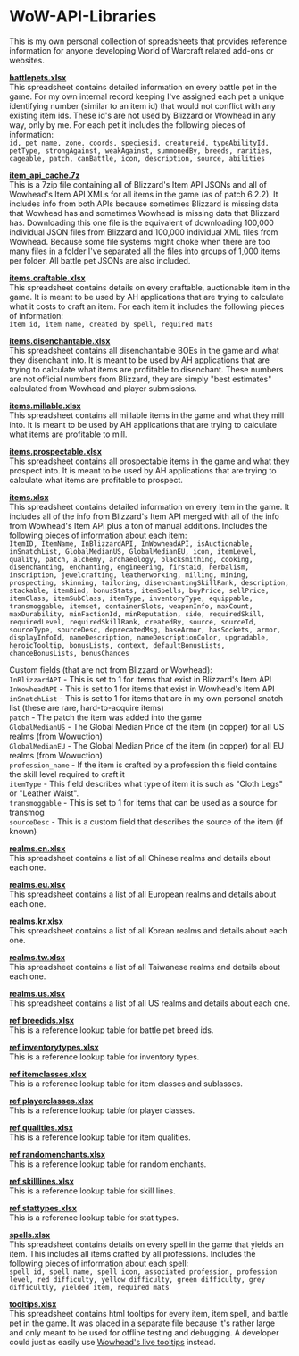 # WoW-API-Libraries
This is my own personal collection of spreadsheets that provides reference information for anyone developing World of Warcraft related add-ons or websites.

<b><a href="https://github.com/Eleadon/WoW-API-Libraries/blob/master/battlepets.xlsx?raw=true">battlepets.xlsx</a></b><br>
This spreadsheet contains detailed information on every battle pet in the game. For my own internal record keeping I've assigned each pet a unique identifying number (similar to an item id) that would not conflict with any existing item ids. These id's are not used by Blizzard or Wowhead in any way, only by me. For each pet it includes the following pieces of information:<br>
`id, pet name, zone, coords, speciesid, creatureid, typeAbilityId, petType, strongAgainst, weakAgainst, summonedBy, breeds, rarities, cageable, patch, canBattle, icon, description, source, abilities`<br>

<b><a href="https://github.com/Eleadon/WoW-API-Libraries/blob/master/item_api_cache.7z?raw=true">item_api_cache.7z</a></b><br>
This is a 7zip file containing all of Blizzard's Item API JSONs and all of Wowhead's Item API XMLs for all items in the game (as of patch 6.2.2). It includes info from both APIs because sometimes Blizzard is missing data that Wowhead has and sometimes Wowhead is missing data that Blizzard has. Downloading this one file is the equivalent of downloading 100,000 individual JSON files from Blizzard and 100,000 individual XML files from Wowhead. Because some file systems might choke when there are too many files in a folder I've separated all the files into groups of 1,000 items per folder. All battle pet JSONs are also included.<br>

<b><a href="https://github.com/Eleadon/WoW-API-Libraries/blob/master/items.craftable.xlsx?raw=true">items.craftable.xlsx</a></b><br>
This spreadsheet contains details on every craftable, auctionable item in the game. It is meant to be used by AH applications that are trying to calculate what it costs to craft an item. For each item it includes the following pieces of information:<br>
`item id, item name, created by spell, required mats`<br>

<b><a href="https://github.com/Eleadon/WoW-API-Libraries/blob/master/items.disenchantable.xlsx?raw=true">items.disenchantable.xlsx</a></b><br>
This spreadsheet contains all disenchantable BOEs in the game and what they disenchant into. It is meant to be used by AH applications that are trying to calculate what items are profitable to disenchant. These numbers are not official numbers from Blizzard, they are simply "best estimates" calculated from Wowhead and player submissions.<br>

<b><a href="https://github.com/Eleadon/WoW-API-Libraries/blob/master/items.millable.xlsx?raw=true">items.millable.xlsx</a></b><br>
This spreadsheet contains all millable items in the game and what they mill into. It is meant to be used by AH applications that are trying to calculate what items are profitable to mill.<br>

<b><a href="https://github.com/Eleadon/WoW-API-Libraries/blob/master/items.prospectable.xlsx?raw=true">items.prospectable.xlsx</a></b><br>
This spreadsheet contains all prospectable items in the game and what they prospect into. It is meant to be used by AH applications that are trying to calculate what items are profitable to prospect.<br>

<b><a href="https://github.com/Eleadon/WoW-API-Libraries/blob/master/items.xlsx?raw=true">items.xlsx</a></b><br>
This spreadsheet contains detailed information on every item in the game. It includes all of the info from Blizzard's Item API merged with all of the info from Wowhead's Item API plus a ton of manual additions. Includes the following pieces of information about each item:<br>
`ItemID, ItemName, InBlizzardAPI, InWowheadAPI, isAuctionable, inSnatchList, GlobalMedianUS, GlobalMedianEU, icon, itemLevel, quality, patch, alchemy, archaeology, blacksmithing, cooking, disenchanting, enchanting, engineering, firstaid, herbalism, inscription, jewelcrafting, leatherworking, milling, mining, prospecting, skinning, tailoring, disenchantingSkillRank, description, stackable, itemBind, bonusStats, itemSpells, buyPrice, sellPrice, itemClass, itemSubClass, itemType, inventoryType, equippable, transmoggable, itemset, containerSlots, weaponInfo, maxCount, maxDurability, minFactionId, minReputation, side, requiredSkill, requiredLevel, requiredSkillRank, createdBy, source, sourceId, sourceType, sourceDesc, deprecatedMsg, baseArmor, hasSockets, armor, displayInfoId, nameDescription, nameDescriptionColor, upgradable, heroicTooltip, bonusLists, context, defaultBonusLists, chanceBonusLists, bonusChances`<br>

Custom fields (that are not from Blizzard or Wowhead):<br>
`InBlizzardAPI` - This is set to 1 for items that exist in Blizzard's Item API<br>
`InWowheadAPI` - This is set to 1 for items that exist in Wowhead's Item API<br>
`inSnatchList` - This is set to 1 for items that are in my own personal snatch list (these are rare, hard-to-acquire items)<br>
`patch` - The patch the item was added into the game<br>
`GlobalMedianUS` - The Global Median Price of the item (in copper) for all US realms (from Wowuction)<br>
`GlobalMedianEU` - The Global Median Price of the item (in copper) for all EU realms (from Wowuction)<br>
`profession_name` - If the item is crafted by a profession this field contains the skill level required to craft it<br>
`itemType` - This field describes what type of item it is such as "Cloth Legs" or "Leather Waist".<br>
`transmoggable` - This is set to 1 for items that can be used as a source for transmog<br>
`sourceDesc` - This is a custom field that describes the source of the item (if known)<br>

<b><a href="https://github.com/Eleadon/WoW-API-Libraries/blob/master/realms.cn.xlsx?raw=true">realms.cn.xlsx</a></b><br>
This spreadsheet contains a list of all Chinese realms and details about each one.<br>

<b><a href="https://github.com/Eleadon/WoW-API-Libraries/blob/master/realms.eu.xlsx?raw=true">realms.eu.xlsx</a></b><br>
This spreadsheet contains a list of all European realms and details about each one.<br>

<b><a href="https://github.com/Eleadon/WoW-API-Libraries/blob/master/realms.kr.xlsx?raw=true">realms.kr.xlsx</a></b><br>
This spreadsheet contains a list of all Korean realms and details about each one.<br>

<b><a href="https://github.com/Eleadon/WoW-API-Libraries/blob/master/realms.tw.xlsx?raw=true">realms.tw.xlsx</a></b><br>
This spreadsheet contains a list of all Taiwanese realms and details about each one.<br>

<b><a href="https://github.com/Eleadon/WoW-API-Libraries/blob/master/realms.us.xlsx?raw=true">realms.us.xlsx</a></b><br>
This spreadsheet contains a list of all US realms and details about each one.<br>

<b><a href="https://github.com/Eleadon/WoW-API-Libraries/blob/master/ref.breedids.xlsx?raw=true">ref.breedids.xlsx</a></b><br>
This is a reference lookup table for battle pet breed ids.<br>

<b><a href="https://github.com/Eleadon/WoW-API-Libraries/blob/master/ref.inventorytypes.xlsx?raw=true">ref.inventorytypes.xlsx</a></b><br>
This is a reference lookup table for inventory types.<br>

<b><a href="https://github.com/Eleadon/WoW-API-Libraries/blob/master/ref.itemclasses.xlsx?raw=true">ref.itemclasses.xlsx</a></b><br>
This is a reference lookup table for item classes and sublasses.<br>

<b><a href="https://github.com/Eleadon/WoW-API-Libraries/blob/master/ref.playerclasses.xlsx?raw=true">ref.playerclasses.xlsx</a></b><br>
This is a reference lookup table for player classes.<br>

<b><a href="https://github.com/Eleadon/WoW-API-Libraries/blob/master/ref.qualities.xlsx?raw=true">ref.qualities.xlsx</a></b><br>
This is a reference lookup table for item qualities.<br>

<b><a href="https://github.com/Eleadon/WoW-API-Libraries/blob/master/ref.randomenchants.xlsx?raw=true">ref.randomenchants.xlsx</a></b><br>
This is a reference lookup table for random enchants.<br>

<b><a href="https://github.com/Eleadon/WoW-API-Libraries/blob/master/ref.skilllines.xlsx?raw=true">ref.skilllines.xlsx</a></b><br>
This is a reference lookup table for skill lines.<br>

<b><a href="https://github.com/Eleadon/WoW-API-Libraries/blob/master/ref.stattypes.xlsx?raw=true">ref.stattypes.xlsx</a></b><br>
This is a reference lookup table for stat types.<br>

<b><a href="https://github.com/Eleadon/WoW-API-Libraries/blob/master/spells.xlsx?raw=true">spells.xlsx</a></b><br>
This spreadsheet contains details on every spell in the game that yields an item. This includes all items crafted by all professions. Includes the following pieces of information about each spell:<br>
`spell id, spell name, spell icon, associated profession, profession level, red difficulty, yellow difficulty, green difficulty, grey difficultly, yielded item, required mats`<br>

<b><a href="https://github.com/Eleadon/WoW-API-Libraries/blob/master/tooltips.xlsx?raw=true">tooltips.xlsx</a></b><br>
This spreadsheet contains html tooltips for every item, item spell, and battle pet in the game. It was placed in a separate file because it's rather large and only meant to be used for offline testing and debugging. A developer could just as easily use <a href="http://www.wowhead.com/tooltips">Wowhead's live tooltips</a> instead.<br>
